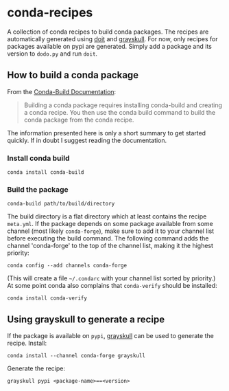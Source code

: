 # conda-recipes
A collection of conda recipes to build conda packages.
The recipes are automatically generated using [doit](https://pydoit.org/) and [grayskull](https://conda-forge.org/blog/posts/2020-03-05-grayskull/).
For now, only recipes for packages available on pypi are generated.
Simply add a package and its version to `dodo.py` and run `doit`.

## How to build a conda package

From the [Conda-Build Documentation](https://docs.conda.io/projects/conda-build/en/latest/index.html):
> Building a conda package requires installing conda-build and creating a conda recipe. You then use the conda build command to build the conda package from the conda recipe.

The information presented here is only a short summary to get started quickly. If in doubt
I suggest reading the documentation.

### Install conda build
```
conda install conda-build
```

### Build the package
```
conda-build path/to/build/directory
```
The build directory is a flat directory which at least contains the recipe `meta.yml`.
If the package depends on some package available from some channel (most likely `conda-forge`),
make sure to add it to your channel list before executing the build command. 
The following command adds the channel 'conda-forge' to the top of the channel list, making it the highest priority:
```
conda config --add channels conda-forge
```
(This will create a file `~/.condarc` with your channel list sorted by priority.)
At some point conda also complains that `conda-verify` should be installed:
```
conda install conda-verify
```

## Using grayskull to generate a recipe

If the package is available on `pypi`, [grayskull](https://conda-forge.org/blog/posts/2020-03-05-grayskull/) can be used to generate the recipe.
Install:
```
conda install --channel conda-forge grayskull
```
Generate the recipe:
```
grayskull pypi <package-name>==<version>
```

